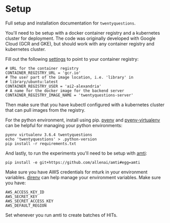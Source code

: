 Setup
=====
Full setup and installation documentation for `twentyquestions`.

You'll need to be setup with a docker container registry and a
kubernetes cluster for deployment. The code was originally developed
with Google Cloud (GCR and GKE), but should work with any container
registry and kubernetes cluster.

Fill out the following [settings](../backend/settings.py) to point to your
container registry:

    # URL for the container registry
    CONTAINER_REGISTRY_URL = 'gcr.io'
    # The user part of the image location, i.e. 'library' in
    # library/ubuntu:latest
    CONTAINER_REGISTRY_USER = 'ai2-alexandria'
    # A name for the docker image for the backend server
    CONTAINER_REGISTRY_IMAGE_NAME = 'twentyquestions-server'

Then make sure that you have kubectl configured with a kubernetes
cluster that can pull images from the registry.

For the python environment, install using pip. [pyenv][pyenv] and
[pyenv-virtualenv][pyenv-virtualenv] can be helpful for managing your
python environments:

    pyenv virtualenv 3.6.4 twentyquestions
    echo 'twentyquestions' > .python-version
    pip install -r requirements.txt

And lastly, to run the experiments you'll need to be setup with
[amti][amti]:

    pip install -e git+https://github.com/allenai/amti#egg=amti

Make sure you have AWS credentials for mturk in your environment
variables. [direnv][direnv] can help manage your environment
variables. Make sure you have:

    AWS_ACCESS_KEY_ID
    AWS_SECRET_KEY
    AWS_SECRET_ACCESS_KEY
    AWS_DEFAULT_REGION

Set whenever you run amti to create batches of HITs.


[amti]: https://github.com/allenai/amti
[direnv]: https://direnv.net/
[pyenv]: https://github.com/pyenv/pyenv
[pyenv-virtualenv]: https://github.com/pyenv/pyenv-virtualenv
